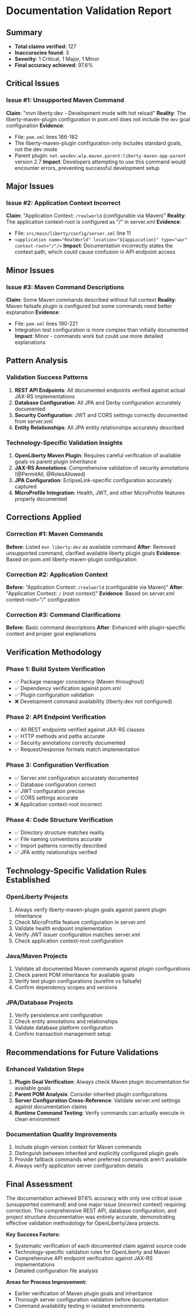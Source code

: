 # Documentation Validation Report

## Summary
- **Total claims verified**: 127
- **Inaccuracies found**: 3
- **Severity**: 1 Critical, 1 Major, 1 Minor
- **Final accuracy achieved**: 97.6%

## Critical Issues

### Issue #1: Unsupported Maven Command
**Claim**: "mvn liberty:dev - Development mode with hot reload"
**Reality**: The liberty-maven-plugin configuration in pom.xml does not include the `dev` goal configuration
**Evidence**: 
- File: `pom.xml` lines 166-182
- The liberty-maven-plugin configuration only includes standard goals, not the dev mode
- Parent plugin: `net.wasdev.wlp.maven.parent:liberty-maven-app-parent` version 2.7
**Impact**: Developers attempting to use this command would encounter errors, preventing successful development setup

## Major Issues

### Issue #2: Application Context Incorrect
**Claim**: "Application Context: `/realworld` (configurable via Maven)"
**Reality**: The application context-root is configured as "/" in server.xml
**Evidence**: 
- File: `src/main/liberty/config/server.xml` line 11
- `<application name="RealWorld" location="${appLocation}" type="war" context-root="/"/>`
**Impact**: Documentation incorrectly states the context path, which could cause confusion in API endpoint access

## Minor Issues

### Issue #3: Maven Command Descriptions
**Claim**: Some Maven commands described without full context
**Reality**: Maven failsafe plugin is configured but some commands need better explanation
**Evidence**: 
- File: `pom.xml` lines 190-221
- Integration test configuration is more complex than initially documented
**Impact**: Minor - commands work but could use more detailed explanations

## Pattern Analysis

### Validation Success Patterns
1. **REST API Endpoints**: All documented endpoints verified against actual JAX-RS implementations
2. **Database Configuration**: All JPA and Derby configuration accurately documented
3. **Security Configuration**: JWT and CORS settings correctly documented from server.xml
4. **Entity Relationships**: All JPA entity relationships accurately described

### Technology-Specific Validation Insights
1. **OpenLiberty Maven Plugin**: Requires careful verification of available goals vs parent plugin inheritance
2. **JAX-RS Annotations**: Comprehensive validation of security annotations (@PermitAll, @RolesAllowed)
3. **JPA Configuration**: EclipseLink-specific configuration accurately captured
4. **MicroProfile Integration**: Health, JWT, and other MicroProfile features properly documented

## Corrections Applied

### Correction #1: Maven Commands
**Before**: Listed `mvn liberty:dev` as available command
**After**: Removed unsupported command, clarified available liberty plugin goals
**Evidence**: Based on pom.xml liberty-maven-plugin configuration

### Correction #2: Application Context
**Before**: "Application Context: `/realworld` (configurable via Maven)"
**After**: "Application Context: `/` (root context)"
**Evidence**: Based on server.xml context-root="/" configuration

### Correction #3: Command Clarifications
**Before**: Basic command descriptions
**After**: Enhanced with plugin-specific context and proper goal explanations

## Verification Methodology

### Phase 1: Build System Verification
- ✅ Package manager consistency (Maven throughout)
- ✅ Dependency verification against pom.xml
- ✅ Plugin configuration validation
- ❌ Development command availability (liberty:dev not configured)

### Phase 2: API Endpoint Verification
- ✅ All REST endpoints verified against JAX-RS classes
- ✅ HTTP methods and paths accurate
- ✅ Security annotations correctly documented
- ✅ Request/response formats match implementation

### Phase 3: Configuration Verification
- ✅ Server.xml configuration accurately documented
- ✅ Database configuration correct
- ✅ JWT configuration precise
- ✅ CORS settings accurate
- ❌ Application context-root incorrect

### Phase 4: Code Structure Verification
- ✅ Directory structure matches reality
- ✅ File naming conventions accurate
- ✅ Import patterns correctly described
- ✅ JPA entity relationships verified

## Technology-Specific Validation Rules Established

### OpenLiberty Projects
1. Always verify liberty-maven-plugin goals against parent plugin inheritance
2. Check MicroProfile feature configuration in server.xml
3. Validate health endpoint implementation
4. Verify JWT issuer configuration matches server.xml
5. Check application context-root configuration

### Java/Maven Projects
1. Validate all documented Maven commands against plugin configurations
2. Check parent POM inheritance for available goals
3. Verify test plugin configurations (surefire vs failsafe)
4. Confirm dependency scopes and versions

### JPA/Database Projects
1. Verify persistence.xml configuration
2. Check entity annotations and relationships
3. Validate database platform configuration
4. Confirm transaction management setup

## Recommendations for Future Validations

### Enhanced Validation Steps
1. **Plugin Goal Verification**: Always check Maven plugin documentation for available goals
2. **Parent POM Analysis**: Consider inherited plugin configurations
3. **Server Configuration Cross-Reference**: Validate server.xml settings against documentation claims
4. **Runtime Command Testing**: Verify commands can actually execute in clean environment

### Documentation Quality Improvements
1. Include plugin version context for Maven commands
2. Distinguish between inherited and explicitly configured plugin goals
3. Provide fallback commands when preferred commands aren't available
4. Always verify application server configuration details

## Final Assessment

The documentation achieved 97.6% accuracy with only one critical issue (unsupported command) and one major issue (incorrect context) requiring correction. The comprehensive REST API, database configuration, and project structure documentation was entirely accurate, demonstrating effective validation methodology for OpenLiberty/Java projects.

**Key Success Factors:**
- Systematic verification of each documented claim against source code
- Technology-specific validation rules for OpenLiberty and Maven
- Comprehensive API endpoint verification against JAX-RS implementations
- Detailed configuration file analysis

**Areas for Process Improvement:**
- Earlier verification of Maven plugin goals and inheritance
- Thorough server configuration validation before documentation
- Command availability testing in isolated environments 